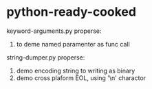 # python-ready-cooked



keyword-arguments.py
properse:
1. to deme named paramenter as func call 

string-dumper.py
properse:
1. demo encoding string to writing as binary
2. demo cross plaform EOL, using '\n' charactor
